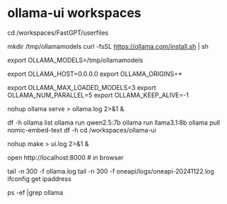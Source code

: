 # ollama-ui workspaces

cd /workspaces/FastGPT/userfiles


mkdir /tmp/ollamamodels
curl -fsSL https://ollama.com/install.sh | sh

export OLLAMA_MODELS=/tmp/ollamamodels

export OLLAMA_HOST=0.0.0.0
export OLLAMA_ORIGINS=*

export OLLAMA_MAX_LOADED_MODELS=3
export OLLAMA_NUM_PARALLEL=5
export OLLAMA_KEEP_ALIVE=-1

nohup ollama serve > ollama.log 2>&1 &

df -h
ollama list
ollama run qwen2.5:7b
ollama run llama3.1:8b
ollama pull nomic-embed-text
df -h
cd /workspaces/ollama-ui

nohup make > ui.log 2>&1 &

open http://localhost:8000 # in browser

tail -n 300 -f ollama.log 
tail -n 300 -f oneapi/logs/oneapi-20241122.log
ifconfig get ipaddress

ps -ef |grep ollama

